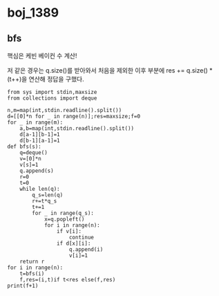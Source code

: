 # boj_1389
## bfs


핵심은 케빈 베이컨 수 계산!</br>

저 같은 경우는 q.size()를 받아와서 처음을 제외한 이후 부분에 res += q.size() * (t++)을 연산해 정답을 구했다.

```python3
from sys import stdin,maxsize
from collections import deque

n,m=map(int,stdin.readline().split())
d=[[0]*n for _ in range(n)];res=maxsize;f=0
for _ in range(m):
    a,b=map(int,stdin.readline().split())
    d[a-1][b-1]=1
    d[b-1][a-1]=1
def bfs(s):
    q=deque()
    v=[0]*n
    v[s]=1
    q.append(s)
    r=0
    t=0
    while len(q):
        q_s=len(q)
        r+=t*q_s
        t+=1
        for _ in range(q_s):
            x=q.popleft()
            for i in range(n):
                if v[i]:
                    continue
                if d[x][i]:
                    q.append(i)
                    v[i]=1
    return r
for i in range(n):
    t=bfs(i)
    f,res=(i,t)if t<res else(f,res)
print(f+1)
```
